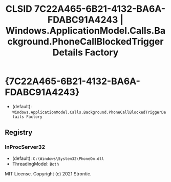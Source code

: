 ﻿---
title: "CLSID 7C22A465-6B21-4132-BA6A-FDABC91A4243 | Windows.ApplicationModel.Calls.Background.PhoneCallBlockedTriggerDetails Factory"
excerpt: What is COM-Object CLSID 7C22A465-6B21-4132-BA6A-FDABC91A4243?
---

# {7C22A465-6B21-4132-BA6A-FDABC91A4243}

* (default): `Windows.ApplicationModel.Calls.Background.PhoneCallBlockedTriggerDetails Factory`

## Registry


### InProcServer32

* (default): `C:\Windows\System32\PhoneOm.dll`
* ThreadingModel: `Both`

MIT License. Copyright (c) 2021 Strontic.


